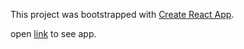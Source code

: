This project was bootstrapped with [Create React App](https://github.com/facebookincubator/create-react-app).


open [link](https://github.com/facebookincubator/create-react-app/blob/master/packages/react-scripts/template/README.md) to see app.
